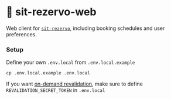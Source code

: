 # 🤸 sit-rezervo-web

Web client for [`sit-rezervo`](https://github.com/mathiazom/sit-rezervo), including booking schedules and user preferences.

### Setup

Define your own `.env.local` from `.env.local.example`

```
cp .env.local.example .env.local
```

If you want [on-demand revalidation](https://nextjs.org/docs/basic-features/data-fetching/incremental-static-regeneration#on-demand-revalidation), make sure to define `REVALIDATION_SECRET_TOKEN` in `.env.local`
